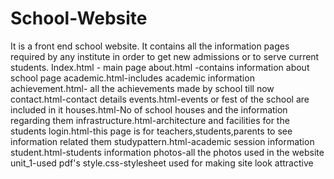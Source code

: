 # School-Website
It is a front end school website.
It contains all the information pages required by any institute in order to get new admissions or to serve current students.
Index.html - main page 
about.html -contains information about school page
academic.html-includes academic information
achievement.html- all the achievements made by school till now
contact.html-contact details
events.html-events or fest of the school are included in it
houses.html-No of school houses and the information regarding them
infrastructure.html-architecture and facilities for the students
login.html-this page is for teachers,students,parents to see information related them
studypattern.html-academic session information
student.html-students information
photos-all the photos used in the website
unit_1-used pdf's 
style.css-stylesheet used for making site look attractive
